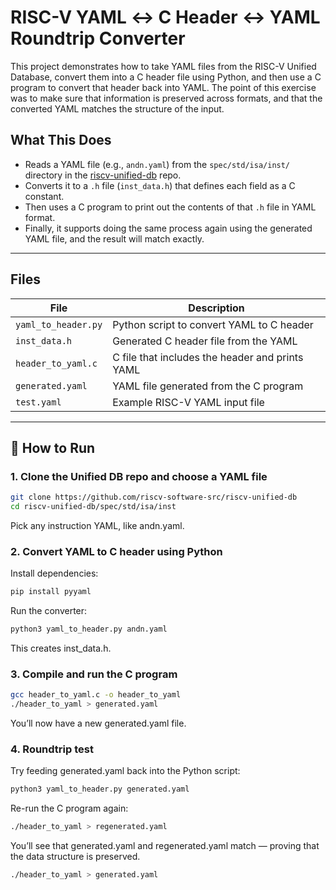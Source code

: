 # RISC-V YAML ↔ C Header ↔ YAML Roundtrip Converter

This project demonstrates how to take YAML files from the RISC-V Unified Database, convert them into a C header file using Python, and then use a C program to convert that header back into YAML. The point of this exercise was to make sure that information is preserved across formats, and that the converted YAML matches the structure of the input.

## What This Does

- Reads a YAML file (e.g., `andn.yaml`) from the `spec/std/isa/inst/` directory in the [riscv-unified-db](https://github.com/riscv-software-src/riscv-unified-db) repo.
- Converts it to a `.h` file (`inst_data.h`) that defines each field as a C constant.
- Then uses a C program to print out the contents of that `.h` file in YAML format.
- Finally, it supports doing the same process again using the generated YAML file, and the result will match exactly.

---

## Files

| File | Description |
|------|-------------|
| `yaml_to_header.py` | Python script to convert YAML to C header |
| `inst_data.h` | Generated C header file from the YAML |
| `header_to_yaml.c` | C file that includes the header and prints YAML |
| `generated.yaml` | YAML file generated from the C program |
| `test.yaml` | Example RISC-V YAML input file |

---

## 🔧 How to Run

### 1. Clone the Unified DB repo and choose a YAML file

```bash
git clone https://github.com/riscv-software-src/riscv-unified-db
cd riscv-unified-db/spec/std/isa/inst
```
Pick any instruction YAML, like andn.yaml.
### 2. Convert YAML to C header using Python
Install dependencies:
```bash
pip install pyyaml
```
Run the converter:
```bash
python3 yaml_to_header.py andn.yaml
```
This creates inst_data.h.
### 3. Compile and run the C program
```bash
gcc header_to_yaml.c -o header_to_yaml
./header_to_yaml > generated.yaml
```
You’ll now have a new generated.yaml file.
### 4. Roundtrip test
Try feeding generated.yaml back into the Python script:
```bash
python3 yaml_to_header.py generated.yaml
```
Re-run the C program again:
```bash
./header_to_yaml > regenerated.yaml
```
You’ll see that generated.yaml and regenerated.yaml match — proving that the data structure is preserved.
```bash
./header_to_yaml > generated.yaml
```
